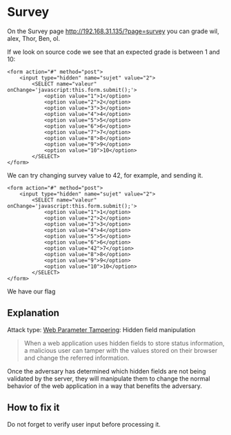 # Survey

On the Survey page <http://192.168.31.135/?page=survey> you can grade wil, alex, Thor, Ben, ol.

If we look on source code we see that an expected grade is between 1 and 10:
```
<form action="#" method="post">
	<input type="hidden" name="sujet" value="2">
    	<SELECT name="valeur" onChange='javascript:this.form.submit();'>
			<option value="1">1</option>
			<option value="2">2</option>
			<option value="3">3</option>
			<option value="4">4</option>
			<option value="5">5</option>
			<option value="6">6</option>
			<option value="7">7</option>
			<option value="8">8</option>
			<option value="9">9</option>
			<option value="10">10</option>
		</SELECT>
</form>
```

We can try changing survey value to 42, for example, and sending it.

```
<form action="#" method="post">
	<input type="hidden" name="sujet" value="2">
    	<SELECT name="valeur" onChange='javascript:this.form.submit();'>
			<option value="1">1</option>
			<option value="2">2</option>
			<option value="3">3</option>
			<option value="4">4</option>
			<option value="5">5</option>
			<option value="6">6</option>
			<option value="42">7</option>
			<option value="8">8</option>
			<option value="9">9</option>
			<option value="10">10</option>
		</SELECT>
</form>
```

We have our flag

## Explanation

Attack type: [Web Parameter Tampering](https://owasp.org/www-community/attacks/Web_Parameter_Tampering): Hidden field manipulation

> When a web application uses hidden fields to store status information, a malicious user can tamper with the values stored on their browser and change the referred information.

Once the adversary has determined which hidden fields are not being validated by the server, they will manipulate them to change the normal behavior of the web application in a way that benefits the adversary.

## How to fix it

Do not forget to verify user input before processing it.
